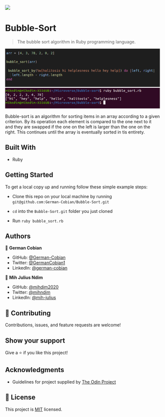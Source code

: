 ![](https://img.shields.io/badge/Microverse-blueviolet)

# Bubble-Sort

> The bubble sort algorithm in Ruby programming language.

![screenshot](images/testdata.png)
![screenshot](images/results.png)

Bubble-sort is an algorithm for sorting items in an array according to a given criterion. By its operation each element is compared to the one next to it and they are swapped if the one on the left is larger than the one on the right. This continues until the array is eventually sorted in tis entirety.

## Built With

* Ruby

## Getting Started

To get a local copy up and running follow these simple example steps:

* Clone this repo on your local machine by running `git@github.com:German-Cobian/Bubble-Sort.git`
   
* `cd` into the `Bubble-Sort.git` folder you just cloned

* Run `ruby bubble_sort.rb`


## Authors

👤 **German Cobian**

* GitHub: [@German-Cobian](https://github.com/German-Cobian)
* Twitter: [@GermanCobian1](https://twitter.com/GermanCobian1)
* LinkedIn: [@german-cobian](https://linkedin.com/german-cobian)

👤 **Mih Julius Ndim**

* GitHub: [@mihdim2020](https://github.com/mihndim2020)
* Twitter: [@mihndim](https://twitter.com/mihndim2020)
* LinkedIn: [@mih-julius](https://linkedin.com/mih-julius)

## 🤝 Contributing

Contributions, issues, and feature requests are welcome!


## Show your support

Give a ⭐️ if you like this project!


## Acknowledgments

* Guidelines for project supplied by [The Odin Project](https://www.theodinproject.com/paths/full-stack-ruby-on-rails/courses/ruby-programming/lessons/bubble-sort)


## 📝 License

This project is [MIT](https://github.com/German-Cobian/Bubble-Sort/blob/main/LICENSE) licensed.

